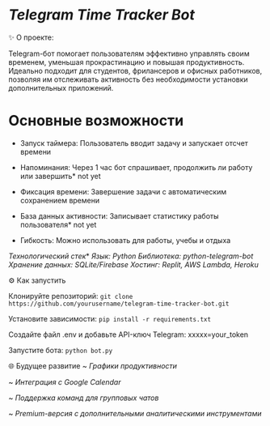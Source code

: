 # *Telegram Time Tracker Bot*

✨ О проекте:

Telegram-бот помогает пользователям эффективно управлять своим временем, уменьшая прокрастинацию и повышая продуктивность. Идеально подходит для студентов, фрилансеров и офисных работников, позволяя им отслеживать активность без необходимости установки дополнительных приложений.

# Основные возможности

- Запуск таймера: Пользователь вводит задачу и запускает отсчет времени

- Напоминания: Через 1 час бот спрашивает, продолжить ли работу или завершить* not yet

- Фиксация времени: Завершение задачи с автоматическим сохранением времени

- База данных активности: Записывает статистику работы пользователя* not yet

- Гибкость: Можно использовать для работы, учебы и отдыха

*Технологический стек**
*Язык: Python
Библиотека: python-telegram-bot
Хранение данных: SQLite/Firebase
Хостинг: Replit, AWS Lambda, Heroku*

⚙️ Как запустить

Клонируйте репозиторий: `git clone https://github.com/yourusername/telegram-time-tracker-bot.git`

Установите зависимости: `pip install -r requirements.txt`

Создайте файл .env и добавьте API-ключ Telegram: xxxxx=your_token

Запустите бота: `python bot.py`

🌐 Будущее развитие
~ *Графики продуктивности*

~ *Интеграция с Google Calendar*

~ *Поддержка команд для групповых чатов*

~ *Premium-версия с дополнительными аналитическими инструментами*
